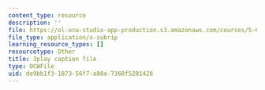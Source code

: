 ```yaml
---
content_type: resource
description: ''
file: https://ol-ocw-studio-app-production.s3.amazonaws.com/courses/5-61-physical-chemistry-fall-2017/de9bb1f3187356f7a80a7360f5281428_RGskPrZopRE.vtt
file_type: application/x-subrip
learning_resource_types: []
resourcetype: Other
title: 3play caption file
type: OCWFile
uid: de9bb1f3-1873-56f7-a80a-7360f5281428
---
```

